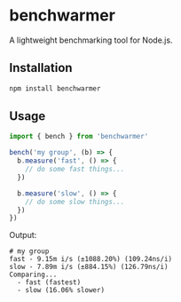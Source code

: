 # benchwarmer

A lightweight benchmarking tool for Node.js.

## Installation

```bash
npm install benchwarmer
```

## Usage

```javascript
import { bench } from 'benchwarmer'

bench('my group', (b) => {
  b.measure('fast', () => {
    // do some fast things...
  })

  b.measure('slow', () => {
    // do some slow things...
  })
})
```

Output:

```
# my group
fast - 9.15m i/s (±1088.20%) (109.24ns/i)
slow - 7.89m i/s (±884.15%) (126.79ns/i)
Comparing...
  - fast (fastest)
  - slow (16.06% slower)
```
